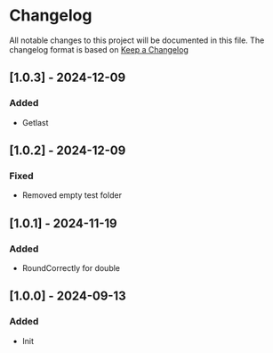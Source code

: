 # Changelog

All notable changes to this project will be documented in this file.
The changelog format is based on [Keep a Changelog](https://keepachangelog.com/en/1.0.0/)

## [1.0.3] - 2024-12-09


### Added

- Getlast




## [1.0.2] - 2024-12-09


### Fixed

- Removed empty test folder



## [1.0.1] - 2024-11-19


### Added

- RoundCorrectly for double



## [1.0.0] - 2024-09-13


### Added

- Init
